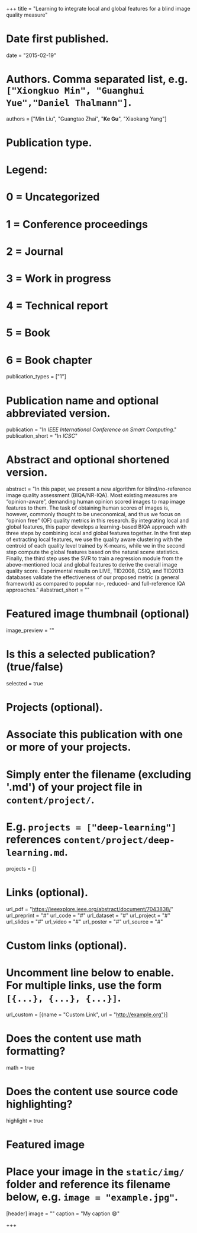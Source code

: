 +++
title = "Learning to integrate local and global features for a blind image quality measure"

# Date first published.
date = "2015-02-19"

# Authors. Comma separated list, e.g. `["Xiongkuo Min", "Guanghui Yue","Daniel Thalmann"]`.
authors = ["Min Liu", "Guangtao Zhai", "**Ke Gu**", "Xiaokang Yang"]
# Publication type.
# Legend:
# 0 = Uncategorized
# 1 = Conference proceedings
# 2 = Journal
# 3 = Work in progress
# 4 = Technical report
# 5 = Book
# 6 = Book chapter
publication_types = ["1"]

# Publication name and optional abbreviated version.
publication = "In *IEEE International Conference on Smart Computing*."
publication_short = "In *ICSC*"

# Abstract and optional shortened version.
abstract = "In this paper, we present a new algorithm for blind/no-reference image quality assessment (BIQA/NR-IQA). Most existing measures are “opinion-aware”, demanding human opinion scored images to map image features to them. The task of obtaining human scores of images is, however, commonly thought to be uneconomical, and thus we focus on “opinion free” (OF) quality metrics in this research. By integrating local and global features, this paper develops a learning-based BIQA approach with three steps by combining local and global features together. In the first step of extracting local features, we use the quality aware clustering with the centroid of each quality level trained by K-means, while we in the second step compute the global features based on the natural scene statistics. Finally, the third step uses the SVR to train a regression module from the above-mentioned local and global features to derive the overall image quality score. Experimental results on LIVE, TID2008, CSIQ, and TID2013 databases validate the effectiveness of our proposed metric (a general framework) as compared to popular no-, reduced- and full-reference IQA approaches."
#abstract_short = ""

# Featured image thumbnail (optional)
image_preview = ""

# Is this a selected publication? (true/false)
selected = true

# Projects (optional).
#   Associate this publication with one or more of your projects.
#   Simply enter the filename (excluding '.md') of your project file in `content/project/`.
#   E.g. `projects = ["deep-learning"]` references `content/project/deep-learning.md`.
projects = []

# Links (optional).
url_pdf = "https://ieeexplore.ieee.org/abstract/document/7043838/"
url_preprint = "#"
url_code = "#"
url_dataset = "#"
url_project = "#"
url_slides = "#"
url_video = "#"
url_poster = "#"
url_source = "#"

# Custom links (optional).
#   Uncomment line below to enable. For multiple links, use the form `[{...}, {...}, {...}]`.
 url_custom = [{name = "Custom Link", url = "http://example.org"}]

# Does the content use math formatting?
math = true

# Does the content use source code highlighting?
highlight = true

# Featured image
# Place your image in the `static/img/` folder and reference its filename below, e.g. `image = "example.jpg"`.
[header]
image = ""
caption = "My caption 😄"

+++
